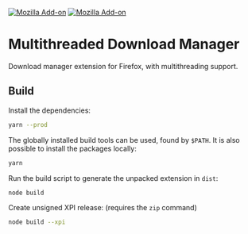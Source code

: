 [![Mozilla Add-on](https://img.shields.io/amo/v/multithreaded-download-manager.svg?style=flat-square)](https://addons.mozilla.org/firefox/addon/multithreaded-download-manager/) [![Mozilla Add-on](https://img.shields.io/amo/d/multithreaded-download-manager.svg?style=flat-square)](https://addons.mozilla.org/firefox/addon/multithreaded-download-manager/)

# Multithreaded Download Manager

Download manager extension for Firefox, with multithreading support.

## Build

Install the dependencies:

```sh
yarn --prod
```

The globally installed build tools can be used, found by `$PATH`. It is also possible to install the packages locally:

```sh
yarn
```

Run the build script to generate the unpacked extension in `dist`:

```sh
node build
```

Create unsigned XPI release: (requires the `zip` command)

```bash
node build --xpi
```